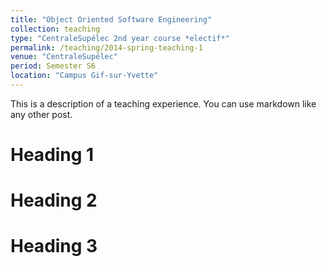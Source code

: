 ```yaml
---
title: "Object Oriented Software Engineering"
collection: teaching
type: "CentraleSupélec 2nd year course *electif*"
permalink: /teaching/2014-spring-teaching-1
venue: "CentraleSupélec"
period: Semester S6
location: "Campus Gif-sur-Yvette"
---
```


This is a description of a teaching experience. You can use markdown like any other post.

Heading 1
======

Heading 2
======

Heading 3
======

